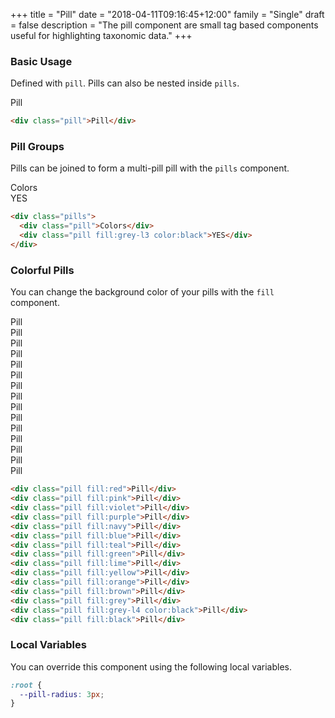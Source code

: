 +++
title = "Pill"
date = "2018-04-11T09:16:45+12:00"
family = "Single"
draft = false
description = "The pill component are small tag based components useful for highlighting taxonomic data."
+++

### Basic Usage

Defined with `pill`. Pills can also be nested inside `pills`.

<div class="pill">Pill</div>

```html
<div class="pill">Pill</div>
```

### Pill Groups

Pills can be joined to form a multi-pill pill with the `pills` component.

<div class="pills">
  <div class="pill">Colors</div>
  <div class="pill fill:grey-l3 color:black">YES</div>
</div>

```html
<div class="pills">
  <div class="pill">Colors</div>
  <div class="pill fill:grey-l3 color:black">YES</div>
</div>
```

### Colorful Pills

You can change the background color of your pills with the `fill` component.

<div class="pill fill:red">Pill</div>
<div class="pill fill:pink">Pill</div>
<div class="pill fill:violet">Pill</div>
<div class="pill fill:purple">Pill</div>
<div class="pill fill:navy">Pill</div>
<div class="pill fill:blue">Pill</div>
<div class="pill fill:teal">Pill</div>
<div class="pill fill:green">Pill</div>
<div class="pill fill:lime">Pill</div>
<div class="pill fill:yellow">Pill</div>
<div class="pill fill:orange">Pill</div>
<div class="pill fill:brown">Pill</div>
<div class="pill fill:grey">Pill</div>
<div class="pill fill:grey-l4 color:black">Pill</div>
<div class="pill fill:black">Pill</div>

```html
<div class="pill fill:red">Pill</div>
<div class="pill fill:pink">Pill</div>
<div class="pill fill:violet">Pill</div>
<div class="pill fill:purple">Pill</div>
<div class="pill fill:navy">Pill</div>
<div class="pill fill:blue">Pill</div>
<div class="pill fill:teal">Pill</div>
<div class="pill fill:green">Pill</div>
<div class="pill fill:lime">Pill</div>
<div class="pill fill:yellow">Pill</div>
<div class="pill fill:orange">Pill</div>
<div class="pill fill:brown">Pill</div>
<div class="pill fill:grey">Pill</div>
<div class="pill fill:grey-l4 color:black">Pill</div>
<div class="pill fill:black">Pill</div>
```

### Local Variables

You can override this component using the following local variables.

```css
:root {
  --pill-radius: 3px;
}
```
